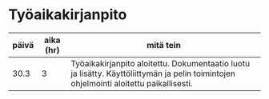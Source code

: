 # Työaikakirjanpito

| päivä | aika (hr) | mitä tein |
| ----- | --------- | --------- |
| 30.3  | 3         | Työaikakirjanpito aloitettu. Dokumentaatio luotu ja lisätty. Käyttöliittymän ja pelin toimintojen ohjelmointi aloitettu paikallisesti.

